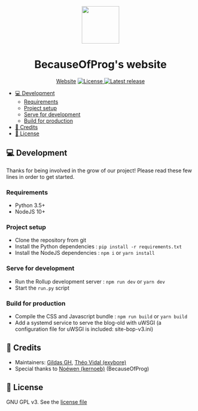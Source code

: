 <div align="center">
  <img width="100" src="https://cdn.becauseofprog.fr/v2/sites/becauseofprog.fr/assets/logos/bop.min.svg"/>
  <h1>BecauseOfProg's website</h1>
  <a href="https://becauseofprog.fr">Website</a>
  <a href="./LICENSE">
    <img src="https://img.shields.io/github/license/BecauseOfProg/blog" alt="License">
  </a>
  <a href="https://github.com/BecauseOfProg/blog/releases">
    <img src="https://img.shields.io/github/v/release/BecauseOfProg/blog" alt="Latest release">
  </a>
</div>

- [💻 Development](#-development)
  - [Requirements](#requirements)
  - [Project setup](#project-setup)
  - [Serve for development](#serve-for-development)
  - [Build for production](#build-for-production)
- [📜 Credits](#-credits)
- [🔐 License](#-license)

## 💻 Development

Thanks for being involved in the grow of our project! Please read these few lines in order to get started.

### Requirements

- Python 3.5+
- NodeJS 10+

### Project setup

- Clone the repository from git
- Install the Python dependencies : `pip install -r requirements.txt`
- Install the NodeJS dependencies : `npm i` or `yarn install`

### Serve for development

- Run the Rollup development server : `npm run dev` or `yarn dev`
- Start the `run.py` script

### Build for production

- Compile the CSS and Javascript bundle : `npm run build` or `yarn build`
- Add a systemd service to serve the blog-old with uWSGI (a configuration file for uWSGI is included: site-bop-v3.ini)

## 📜 Credits

- Maintainers: [Gildas GH](https://github.com/Gildas-GH), [Théo Vidal (exybore)](https://github.com/exybore)
- Special thanks to [Noéwen (kernoeb)](https://github.com/kernoeb) (BecauseOfProg)

## 🔐 License

GNU GPL v3. See the [license file](./LICENSE)
